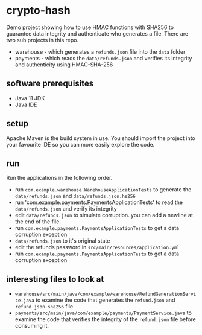# crypto-hash

Demo project showing how to use HMAC functions with SHA256 to guarantee data integrity 
and authenticate who generates a file. There are two sub projects in this repo.

* warehouse - which generates a `refunds.json` file into the `data` folder 
* payments - which reads the `data/refunds.json` and verifies its integrity and authenticity using
 HMAC-SHA-256

## software prerequisites 

* Java 11 JDK 
* Java IDE 

## setup

Apache Maven is the build system in use. You should import the project into your favourite IDE so
you can more easily explore the code.

## run 

Run the applications in the following order.

* run `com.example.warehouse.WarehouseApplicationTests` to generate the `data/refunds.json` and `data/refunds.json.hs256`
* run 'com.example.payments.PaymentsApplicationTests' to read the `data/refunds.json` and verify its integrity 
* edit `data/refunds.json` to simulate corruption. you can add a newline at the end of the file.
* run `com.example.payments.PaymentsApplicationTests` to get a data corruption exception 
* `data/refunds.json` to it's original state
* edit the refunds password in `src/main/resources/application.yml` 
* run `com.example.payments.PaymentsApplicationTests` to get a data corruption exception

## interesting files to look at 

* `warehouse/src/main/java/com/example/warehouse/RefundGenerationService.java` to examine the code
that generates the `refund.json` and `refund.json.sha256` file
* `payments/src/main/java/com/example/payments/PaymentService.java` to examine the code that 
 verifies the integrity of the `refund.json` file before consuming it.
